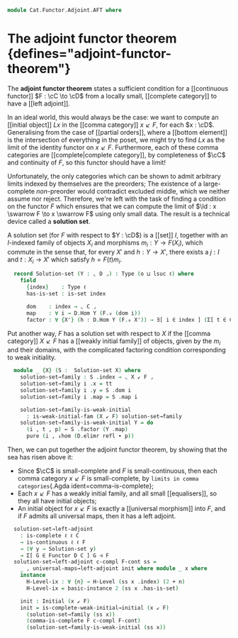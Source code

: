 <!--
```agda
open import Cat.Instances.Comma.Limits
open import Cat.Diagram.Initial.Weak
open import Cat.Diagram.Limit.Base
open import Cat.Diagram.Initial
open import Cat.Functor.Adjoint
open import Cat.Instances.Comma
open import Cat.Prelude

import Cat.Reasoning as Cat
```
-->

```agda
module Cat.Functor.Adjoint.AFT where
```

# The adjoint functor theorem {defines="adjoint-functor-theorem"}

The **adjoint functor theorem** states a sufficient condition for a
[[continuous functor]] $F : \cC \to \cD$ from a locally small,
[[complete category]] to have a [[left adjoint]].

In an ideal world, this would always be the case: we want to compute an
[[initial object]] $Lx$ in the [[comma category]] $x \swarrow F$, for
each $x : \cD$. Generalising from the case of [[partial orders]], where
a [[bottom element]] is the intersection of everything in the poset, we
might try to find $Lx$ as the limit of the identity functor on $x
\swarrow F$. Furthermore, each of these comma categories are
[[complete|complete category]], by completeness of $\cC$ and continuity
of $F$, so this functor should have a limit!

Unfortunately, the only categories which can be shown to admit arbitrary
limits indexed by themselves are the preorders; The existence of a
large-complete *non*-preorder would contradict excluded middle, which we
neither assume nor reject. Therefore, we're left with the task of
finding a condition on the functor $F$ which ensures that we can compute
the limit of $\Id : x \swarrow F \to x \swarrow F$ using only small
data. The result is a technical device called a **solution set**.

<!--
```agda
module _ {o ℓ o'} {C : Precategory o ℓ} {D : Precategory o' ℓ} (F : Functor C D) where
  open ↓Obj

  private
    module C = Cat C
    module D = Cat D
    module F = Functor F
```
-->

A solution set (for $F$ with respect to $Y : \cD$) is a [[set]] $I$,
together with an $I$-indexed family of objects $X_i$ and morphisms $m_i
: Y \to F(X_i)$, which commute in the sense that, for every $X'$ and $h
: Y \to X'$, there exists a $j : I$ and $t : X_i \to X'$ which satisfy
$h = F(t)m_i$.

```agda
  record Solution-set (Y : ⌞ D ⌟) : Type (o ⊔ lsuc ℓ) where
    field
      {index}    : Type ℓ
      has-is-set : is-set index

      dom    : index → ⌞ C ⌟
      map    : ∀ i → D.Hom Y (F.₀ (dom i))
      factor : ∀ {X'} (h : D.Hom Y (F.₀ X')) → ∃[ i ∈ index ] (Σ[ t ∈ C.Hom (dom i) X' ] (h ≡ F.₁ t D.∘ map i))
```

<!--
```agda
  open Solution-set
```
-->

Put another way, $F$ has a solution set with respect to $X$ if the
[[comma category]] $X \swarrow F$ has a [[weakly initial family]] of
objects, given by the $m_i$ and their domains, with the complicated
factoring condition corresponding to weak initiality.

```agda
  module _ {X} (S :  Solution-set X) where
    solution-set→family : S .index → ⌞ X ↙ F ⌟
    solution-set→family i .x = tt
    solution-set→family i .y = S .dom i
    solution-set→family i .map = S .map i

    solution-set→family-is-weak-initial
      : is-weak-initial-fam (X ↙ F) solution-set→family
    solution-set→family-is-weak-initial Y = do
      (i , t , p) ← S .factor (Y .map)
      pure (i , ↓hom (D.elimr refl ∙ p))
```

Then, we can put together the adjoint functor theorem, by showing that
the sea has risen above it:

* Since $\cC$ is small-complete and $F$ is small-continuous, then each
  comma category $x \swarrow F$ is small-complete, by `limits in comma
  categories`{.Agda ident=comma-is-complete};
* Each $x \swarrow F$ has a weakly initial family, and all small
  [[equalisers]], so they all have initial objects;
* An initial object for $x \swarrow F$ is exactly a [[universal morphism]]
  into $F$, and if $F$ admits all universal maps, then it has a left
  adjoint.

```agda
  solution-set→left-adjoint
    : is-complete ℓ ℓ C
    → is-continuous ℓ ℓ F
    → (∀ y → Solution-set y)
    → Σ[ G ∈ Functor D C ] G ⊣ F
  solution-set→left-adjoint c-compl F-cont ss =
    _ , universal-maps→left-adjoint init where module _ x where
    instance
      H-Level-ix : ∀ {n} → H-Level (ss x .index) (2 + n)
      H-Level-ix = basic-instance 2 (ss x .has-is-set)

    init : Initial (x ↙ F)
    init = is-complete-weak-initial→initial (x ↙ F)
      (solution-set→family (ss x))
      (comma-is-complete F c-compl F-cont)
      (solution-set→family-is-weak-initial (ss x))
```
